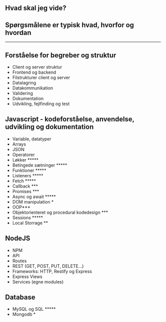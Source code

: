 ## Hvad skal jeg vide?
## Spørgsmålene er typisk hvad, hvorfor og hvordan

<hr>

## Forståelse for begreber og struktur
- Client og server struktur
- Frontend og backend
- Filstrukturer client og server
- Datalagring
- Datakommunikation
- Validering
- Dokumentation
- Udvikling, fejlfinding og test
## Javascript - kodeforståelse, anvendelse, udvikling og dokumentation
- Variable, datatyper
- Arrays
- JSON
- Operatorer 
- Løkker *****
- Betingede sætninger *****
- Funktioner *****
- Listeners *****
- Fetch *****
- Callback ***
- Promises ***
- Async og await *****
- DOM manipulation *
- OOP***
- Objektorienteret og procedural kodedesign ***
- Sessions *****
- Local Storrage **
## NodeJS
- NPM
- API
- Routes
- REST (GET, POST, PUT, DELETE…)
- Frameworks: HTTP, Restify og Express
- Express Views 
- Services (egne modules)
## Database
- MySQL og SQL *****
- Mongodb *

